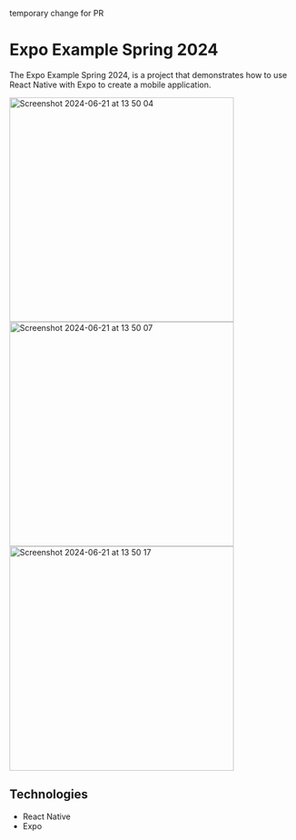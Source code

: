 temporary change for PR

# Expo Example Spring 2024

The Expo Example Spring 2024, is a project that demonstrates how to use React Native with Expo to create a mobile application.

<img width="395" alt="Screenshot 2024-06-21 at 13 50 04" src="https://github.com/upleveled/expo-example-spring-2024-atvie/assets/80746311/3a6d47bf-9b8e-4087-a1e7-a60dda81f738">
<img width="395" alt="Screenshot 2024-06-21 at 13 50 07" src="https://github.com/upleveled/expo-example-spring-2024-atvie/assets/80746311/f271f74e-1e0f-46ba-9ba3-a4c8b5b64c71">
<img width="395" alt="Screenshot 2024-06-21 at 13 50 17" src="https://github.com/upleveled/expo-example-spring-2024-atvie/assets/80746311/e0477ec2-b18a-407f-a00d-7241b2683c77">

## Technologies

- React Native
- Expo
